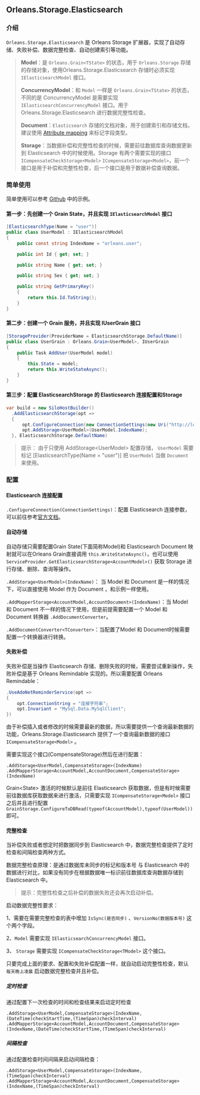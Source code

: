 ## Orleans.Storage.Elasticsearch

### 介绍

`Orleans.Storage.Elasticsearch` 是 Orleans Storage 扩展器，实现了自动存储、失败补偿、数据完整检查、自动创建索引等功能。


> **Model**：是 `Orleans.Grain<TState>` 的状态，用于 `Orleans.Storage` 存储的存储对象，使用Orleans.Storage.Elasticsearch 存储时必须实现 `IElasticsearchModel` 接口。
>
>**ConcurrencyModel**：和 `Model` 一样是 `Orleans.Grain<TState>` 的状态，不同的是 ConcurrencyModel 是需要实现 `IElasticsearchConcurrencyModel` 接口。用于 Orleans.Storage.Elasticsearch 进行数据完整性检查。
>
>**Document**：`Elasticsearch` 存储的文档对象，用于创建索引和存储文档，建议使用 [Attribute mapping](https://www.elastic.co/guide/en/elasticsearch/client/net-api/6.x/attribute-mapping.html) 来标记字段类型。
>
> **Storage**：当数据补偿和完整性检查的时候，需要前往数据库查询数据更新到 Elasticsearch 中的时候使用。Storage 有两个需要实现的接口 `ICompensateCheckStorage<Model>` `ICompensateStorage<Model>`，前一个接口是用于补偿和完整性检查，后一个接口是用于数据补偿查询数据。

### 简单使用

 简单使用可以参考 [Github](https://github.com/lfzm/Orleans.Storage.Elasticsearch) 中的示例。

#### 第一步：先创建一个 Grain State，并且实现 `IElasticsearchModel` 接口

``` C#
[ElasticsearchType(Name = "user")]
public class UserModel : IElasticsearchModel
{
    public const string IndexName = "orleans.user";

    public int Id { get; set; }

    public string Name { get; set; }

    public string Sex { get; set; }

    public string GetPrimaryKey()
    {
        return this.Id.ToString();
    }
}
```

#### 第二步：创建一个 Grain 服务，并且实现 IUserGrain 接口

```C#
[StorageProvider(ProviderName = ElasticsearchStorage.DefaultName)]
public class UserGrain : Orleans.Grain<UserModel>, IUserGrain
{
    public Task AddUser(UserModel model)
    {
        this.State = model;
        return this.WriteStateAsync();
    }
}
```

#### 第三步：配置 ElasticsearchStorage 的 Elasticsearch 连接配置和Storage

```C#
var build = new SiloHostBuilder()
  .AddElasticsearchStorage(opt =>
  {
      opt.ConfigureConnection(new ConnectionSettings(new Uri("http://localhost:9200")));
      opt.AddStorage<UserModel>(UserModel.IndexName);
  }, ElasticsearchStorage.DefaultName)
```
>提示：
> 由于只使用 AddStorage\<UserModel\> 配置存储， `UserModel` 需要标记 [ElasticsearchType(Name = "user")] 把 `UserModel` 当做 `Document` 来使用。

### 配置

#### Elasticsearch 连接配置

`.ConfigureConnection(ConnectionSettings)`：配置 Elasticsearch 连接参数，可以前往参考[官方文档](https://www.elastic.co/guide/en/elasticsearch/client/net-api/6.x/connecting.html)。

#### 自动存储

自动存储只需要配置Grain State(下面简称Model)和 Elasticsearch Document 映射就可以在Orleans Grain直接调用 `this.WriteStateAsync()`，也可以使用 `ServiceProvider.GetElasticsearchStorage<AccountModel>()` 获取 Storage 进行存储、删除、查询等操作。

`.AddStorage<UserModel>(IndexName)`： 当 Model 和 Document 是一样的情况下，可以直接使用 Model 作为 Document ，和示例一样使用。

`.AddMapperStorage<AccountModel,AccountDocument>(IndexName)`：当 Model 和 Document 不一样的情况下使用，但是前提需要配置一个 Model 和 Document 转换器 `.AddDocumentConverter`。

`.AddDocumentConverter<TConverter>`：当配置了Model 和 Document时候需要配置一个转换器进行转换。

#### 失败补偿

失败补偿是当操作 Elasticsearch 存储、删除失败的时候，需要尝试重新操作，失败补偿是基于 Orleans Remindable 实现的。所以需要配置 Orleans Remindable：

```C#
.UseAdoNetReminderService(opt =>
{
    opt.ConnectionString = "连接字符串";
    opt.Invariant = "MySql.Data.MySqlClient";
})
```

由于补偿插入或者修改的时候需要最新的数据，所以需要提供一个查询最新数据的功能，Orleans.Storage.Elasticsearch 提供了一个查询最新数据的接口`ICompensateStorage<Model>` 。

需要实现这个接口(CompensateStorage)然后在进行配置：

`.AddStorage<UserModel,CompensateStorage>(IndexName)` 
`.AddMapperStorage<AccountModel,AccountDocument,CompensateStorage>(IndexName)`

Grain\<State\> 激活的时候默认是前往 Elasticsearch 获取数据，但是有时候需要前往数据库获取数据来进行激活，只需要实现 `ICompensateStorage<Model>` 接口之后并且进行配置 `GrainStorage.ConfigureToDBRead(typeof(AccountModel),typeof(UserModel))` 即可。

#### 完整检查

当补偿失败或者想定时把数据同步到 Elasticsearch 中，数据完整检查提供了定时检查和间隔检查两种方式。

数据完整检查原理：是通过数据库未同步的标记和版本号 与 Elasticsearch 中的数据进行对比，如果没有同步在根据数据唯一标识前往数据库查询数据存储到 Elasticsearch 中。

>提示：完整性检查之后补偿的数据失败还会再次启动补偿。

启动数据完整性要求：

1、需要在需要完整检查的表中增加 `IsSync(是否同步)` 、`VersionNo(数据版本号)` 这个两个字段。

2、`Model` 需要实现 `IElasticsearchConcurrencyModel` 接口。

3、 `Storage` 需要实现 `ICompensateCheckStorage<TModel>` 这个接口。

只要完成上面的要求、配置和失败补偿配置一样，就自动启动完整性检查，默认 `每天晚上凌晨` 启动数据完整检查并且补偿。

##### 定时检查

通过配置下一次检查的时间和检查结果来启动定时检查

`.AddStorage<UserModel,CompensateStorage>(IndexName,(DateTime)checkStartTime,(TimeSpan)checkInterval)` `.AddMapperStorage<AccountModel,AccountDocument,CompensateStorage>(IndexName,(DateTime)checkStartTime,(TimeSpan)checkInterval)`


##### 间隔检查

通过配置检查时间间隔来启动间隔检查：

`.AddStorage<UserModel,CompensateStorage>(IndexName,(TimeSpan)checkInterval)` `.AddMapperStorage<AccountModel,AccountDocument,CompensateStorage>(IndexName,(TimeSpan)checkInterval)`